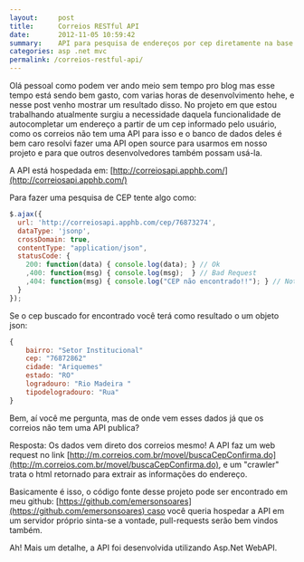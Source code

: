 ```yaml
---
layout:     post
title:      Correios RESTful API
date:       2012-11-05 10:59:42
summary:    API para pesquisa de endereços por cep diretamente na base dos Correios
categories: asp .net mvc
permalink: /correios-restful-api/
---
```


Olá pessoal como podem ver ando meio sem tempo pro blog mas esse tempo está sendo bem gasto, com varias horas de desenvolvimento hehe, e nesse post venho mostrar um resultado disso. 
No projeto em que estou trabalhando atualmente surgiu a necessidade daquela funcionalidade de autocompletar um endereço a partir de um cep informado pelo usuário, como os correios não tem uma API para isso e o banco de dados deles é bem caro resolvi fazer uma API open source para usarmos em nosso projeto e para que outros desenvolvedores também possam usá-la.

A API está hospedada em: [http://correiosapi.apphb.com/](http://correiosapi.apphb.com/)

Para fazer uma pesquisa de CEP tente algo como:

```javascript
$.ajax({
  url: 'http://correiosapi.apphb.com/cep/76873274',
  dataType: 'jsonp',
  crossDomain: true,
  contentType: "application/json",
  statusCode: {
    200: function(data) { console.log(data); } // Ok
    ,400: function(msg) { console.log(msg);  } // Bad Request
    ,404: function(msg) { console.log("CEP não encontrado!!"); } // Not Found
  }
});​
```

Se o cep buscado for encontrado você terá como resultado o um objeto json:

```javascript
{
    bairro: "Setor Institucional"
    cep: "76872862"
    cidade: "Ariquemes"
    estado: "RO"
    logradouro: "Rio Madeira "
    tipodelogradouro: "Rua"
}
```

Bem, aí você me pergunta, mas de onde vem esses dados já que os correios não tem uma API publica?

Resposta: Os dados vem direto dos correios mesmo! A API faz um web request no link [http://m.correios.com.br/movel/buscaCepConfirma.do](http://m.correios.com.br/movel/buscaCepConfirma.do), e um "crawler" trata o html retornado para extrair as informações do endereço.

Basicamente é isso, o código fonte desse projeto pode ser encontrado em meu github: [https://github.com/emersonsoares](https://github.com/emersonsoares) caso você queria hospedar a API em um servidor próprio sinta-se a vontade, pull-requests serão bem vindos também.

Ah! Mais um detalhe, a API foi desenvolvida utilizando Asp.Net WebAPI.